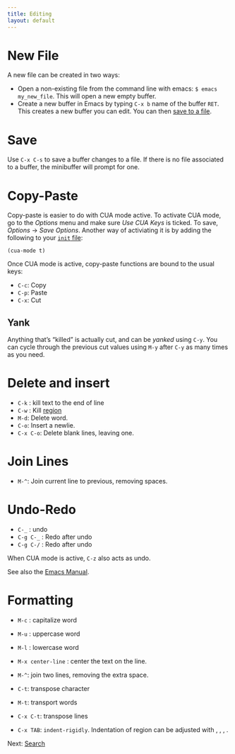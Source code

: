 ```yaml
---
title: Editing
layout: default
---
```


# New File

A new file can be created in two ways:

- Open a non-existing file from the command line with emacs: `$ emacs my_new_file`.  This will open a new empty buffer.
- Create a new buffer in Emacs by typing `C-x b` name of the buffer `RET`.  This creates a new buffer you can edit.  You can then [save to a file](editing.html#save).

# Save

Use `C-x C-s` to save a buffer changes to a file.  If there is no file
associated to a buffer, the minibuffer will prompt for one.

# Copy-Paste 

Copy-paste is easier to do with CUA mode active.  To activate CUA
mode, go to the _Options_ menu and make sure _Use CUA Keys_ is ticked.
To save, _Options_ → _Save Options_.  Another way of activiating it is
by adding the following to your [`init` file](init-file.html):

    (cua-mode t)

Once CUA mode is active, copy-paste functions are bound to the usual
keys:

- `C-c`: Copy
- `C-p`: Paste
- `C-x`: Cut

## Yank

Anything that’s “killed” is actually cut, and can be _yanked_ using
`C-y`.  You can cycle through the previous cut values using `M-y`
after `C-y` as many times as you need.

# Delete and insert

- `C-k` : kill text to the end of line
- `C-w` : Kill [region](select.html)
- `M-d`: Delete word.
- `C-o`: Insert a newlie.
- `C-x C-o`: Delete blank lines, leaving one.


# Join Lines

- `M-^`: Join current line to previous, removing spaces.

# Undo-Redo

- `C-_` : undo
- `C-g C-_` : Redo after undo
- `C-g C-/` : Redo after undo

When CUA mode is active, `C-z` also acts as undo.

See also the [Emacs Manual](http://www.gnu.org/software/emacs/manual/html_node/emacs/Undo.html).

# Formatting

- `M-c` : capitalize word
- `M-u` : uppercase word
- `M-l` : lowercase word
- `M-x center-line` : center the text on the line.
- `M-^`: join two lines, removing the extra space.
- `C-t`: transpose character
- `M-t`: transport words
- `C-x C-t`: transpose lines

- `C-x TAB`: `indent-rigidly`.  Indentation of region can be adjusted
  with <left>, <right>, <S-left>, <S-right>. 

Next: [Search](search.html)
